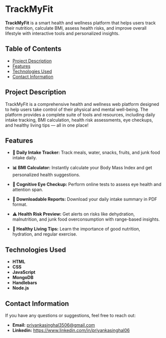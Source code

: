 # TrackMyFit
**TrackMyFit** is a smart health and wellness platform that helps users track their nutrition, calculate BMI, assess health risks, and improve overall lifestyle with interactive tools and personalized insights.

## Table of Contents

- [Project Description](#project-description)
- [Features](#features)
- [Technologies Used](#technologies-used)
- [Contact Information](#contact-information)

## Project Description

TrackMyFit is a comprehensive health and wellness web platform designed to help users take control of their physical and mental well-being. The platform provides a complete suite of tools and resources, including daily intake tracking, BMI calculation, health risk assessments, eye checkups, and healthy living tips — all in one place!

## Features

- **🥗 Daily Intake Tracker:** Track meals, water, snacks, fruits, and junk food intake daily.

- **📊 BMI Calculator:** Instantly calculate your Body Mass Index and get personalized health suggestions.

- **🧠 Cognitive Eye Checkup:** Perform online tests to assess eye health and attention span.

- **📁 Downloadable Reports:** Download your daily intake summary in PDF format.

- **⚠ Health Risk Preview:** Get alerts on risks like dehydration, malnutrition, and junk food overconsumption with range-based insights.

- **🏃 Healthy Living Tips:** Learn the importance of good nutrition, hydration, and regular exercise.

## Technologies Used

- **HTML**
- **CSS**
- **JavaScript**
- **MongoDB**
- **Handlebars**
- **Node.js**

## Contact Information

If you have any questions or suggestions, feel free to reach out:

- **Email:** priyankasinghal3506@gmail.com
- **Linkedin:** https://www.linkedin.com/in/priyankasinghal06